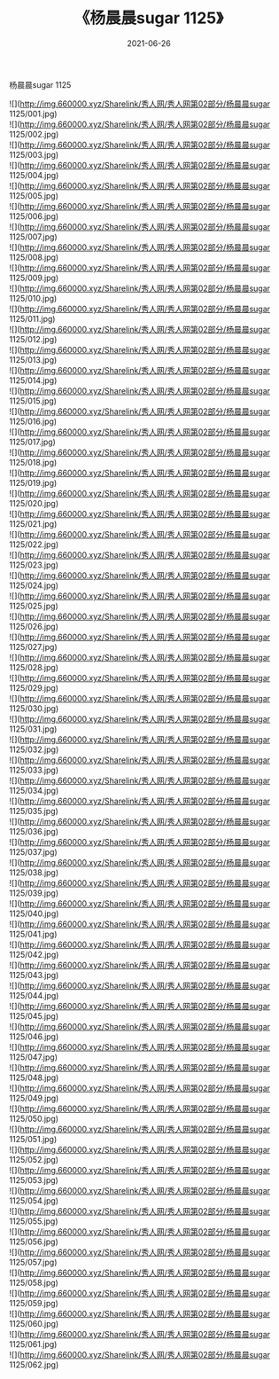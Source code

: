 ﻿---
layout: post
title:  《杨晨晨sugar 1125》
date:   2021-06-26
img: http://img.660000.xyz/Sharelink/秀人网/秀人网第02部分/杨晨晨sugar 1125/000.jpg
categories: [美女, 清纯, 唯美]
---

杨晨晨sugar 1125

  ![](http://img.660000.xyz/Sharelink/秀人网/秀人网第02部分/杨晨晨sugar 1125/001.jpg) <br> ![](http://img.660000.xyz/Sharelink/秀人网/秀人网第02部分/杨晨晨sugar 1125/002.jpg) <br> ![](http://img.660000.xyz/Sharelink/秀人网/秀人网第02部分/杨晨晨sugar 1125/003.jpg) <br> ![](http://img.660000.xyz/Sharelink/秀人网/秀人网第02部分/杨晨晨sugar 1125/004.jpg) <br> ![](http://img.660000.xyz/Sharelink/秀人网/秀人网第02部分/杨晨晨sugar 1125/005.jpg) <br> ![](http://img.660000.xyz/Sharelink/秀人网/秀人网第02部分/杨晨晨sugar 1125/006.jpg) <br> ![](http://img.660000.xyz/Sharelink/秀人网/秀人网第02部分/杨晨晨sugar 1125/007.jpg) <br> ![](http://img.660000.xyz/Sharelink/秀人网/秀人网第02部分/杨晨晨sugar 1125/008.jpg) <br> ![](http://img.660000.xyz/Sharelink/秀人网/秀人网第02部分/杨晨晨sugar 1125/009.jpg) <br> ![](http://img.660000.xyz/Sharelink/秀人网/秀人网第02部分/杨晨晨sugar 1125/010.jpg) <br> ![](http://img.660000.xyz/Sharelink/秀人网/秀人网第02部分/杨晨晨sugar 1125/011.jpg) <br> ![](http://img.660000.xyz/Sharelink/秀人网/秀人网第02部分/杨晨晨sugar 1125/012.jpg) <br> ![](http://img.660000.xyz/Sharelink/秀人网/秀人网第02部分/杨晨晨sugar 1125/013.jpg) <br> ![](http://img.660000.xyz/Sharelink/秀人网/秀人网第02部分/杨晨晨sugar 1125/014.jpg) <br> ![](http://img.660000.xyz/Sharelink/秀人网/秀人网第02部分/杨晨晨sugar 1125/015.jpg) <br> ![](http://img.660000.xyz/Sharelink/秀人网/秀人网第02部分/杨晨晨sugar 1125/016.jpg) <br> ![](http://img.660000.xyz/Sharelink/秀人网/秀人网第02部分/杨晨晨sugar 1125/017.jpg) <br> ![](http://img.660000.xyz/Sharelink/秀人网/秀人网第02部分/杨晨晨sugar 1125/018.jpg) <br> ![](http://img.660000.xyz/Sharelink/秀人网/秀人网第02部分/杨晨晨sugar 1125/019.jpg) <br> ![](http://img.660000.xyz/Sharelink/秀人网/秀人网第02部分/杨晨晨sugar 1125/020.jpg) <br> ![](http://img.660000.xyz/Sharelink/秀人网/秀人网第02部分/杨晨晨sugar 1125/021.jpg) <br> ![](http://img.660000.xyz/Sharelink/秀人网/秀人网第02部分/杨晨晨sugar 1125/022.jpg) <br> ![](http://img.660000.xyz/Sharelink/秀人网/秀人网第02部分/杨晨晨sugar 1125/023.jpg) <br> ![](http://img.660000.xyz/Sharelink/秀人网/秀人网第02部分/杨晨晨sugar 1125/024.jpg) <br> ![](http://img.660000.xyz/Sharelink/秀人网/秀人网第02部分/杨晨晨sugar 1125/025.jpg) <br> ![](http://img.660000.xyz/Sharelink/秀人网/秀人网第02部分/杨晨晨sugar 1125/026.jpg) <br> ![](http://img.660000.xyz/Sharelink/秀人网/秀人网第02部分/杨晨晨sugar 1125/027.jpg) <br> ![](http://img.660000.xyz/Sharelink/秀人网/秀人网第02部分/杨晨晨sugar 1125/028.jpg) <br> ![](http://img.660000.xyz/Sharelink/秀人网/秀人网第02部分/杨晨晨sugar 1125/029.jpg) <br> ![](http://img.660000.xyz/Sharelink/秀人网/秀人网第02部分/杨晨晨sugar 1125/030.jpg) <br> ![](http://img.660000.xyz/Sharelink/秀人网/秀人网第02部分/杨晨晨sugar 1125/031.jpg) <br> ![](http://img.660000.xyz/Sharelink/秀人网/秀人网第02部分/杨晨晨sugar 1125/032.jpg) <br> ![](http://img.660000.xyz/Sharelink/秀人网/秀人网第02部分/杨晨晨sugar 1125/033.jpg) <br> ![](http://img.660000.xyz/Sharelink/秀人网/秀人网第02部分/杨晨晨sugar 1125/034.jpg) <br> ![](http://img.660000.xyz/Sharelink/秀人网/秀人网第02部分/杨晨晨sugar 1125/035.jpg) <br> ![](http://img.660000.xyz/Sharelink/秀人网/秀人网第02部分/杨晨晨sugar 1125/036.jpg) <br> ![](http://img.660000.xyz/Sharelink/秀人网/秀人网第02部分/杨晨晨sugar 1125/037.jpg) <br> ![](http://img.660000.xyz/Sharelink/秀人网/秀人网第02部分/杨晨晨sugar 1125/038.jpg) <br> ![](http://img.660000.xyz/Sharelink/秀人网/秀人网第02部分/杨晨晨sugar 1125/039.jpg) <br> ![](http://img.660000.xyz/Sharelink/秀人网/秀人网第02部分/杨晨晨sugar 1125/040.jpg) <br> ![](http://img.660000.xyz/Sharelink/秀人网/秀人网第02部分/杨晨晨sugar 1125/041.jpg) <br> ![](http://img.660000.xyz/Sharelink/秀人网/秀人网第02部分/杨晨晨sugar 1125/042.jpg) <br> ![](http://img.660000.xyz/Sharelink/秀人网/秀人网第02部分/杨晨晨sugar 1125/043.jpg) <br> ![](http://img.660000.xyz/Sharelink/秀人网/秀人网第02部分/杨晨晨sugar 1125/044.jpg) <br> ![](http://img.660000.xyz/Sharelink/秀人网/秀人网第02部分/杨晨晨sugar 1125/045.jpg) <br> ![](http://img.660000.xyz/Sharelink/秀人网/秀人网第02部分/杨晨晨sugar 1125/046.jpg) <br> ![](http://img.660000.xyz/Sharelink/秀人网/秀人网第02部分/杨晨晨sugar 1125/047.jpg) <br> ![](http://img.660000.xyz/Sharelink/秀人网/秀人网第02部分/杨晨晨sugar 1125/048.jpg) <br> ![](http://img.660000.xyz/Sharelink/秀人网/秀人网第02部分/杨晨晨sugar 1125/049.jpg) <br> ![](http://img.660000.xyz/Sharelink/秀人网/秀人网第02部分/杨晨晨sugar 1125/050.jpg) <br> ![](http://img.660000.xyz/Sharelink/秀人网/秀人网第02部分/杨晨晨sugar 1125/051.jpg) <br> ![](http://img.660000.xyz/Sharelink/秀人网/秀人网第02部分/杨晨晨sugar 1125/052.jpg) <br> ![](http://img.660000.xyz/Sharelink/秀人网/秀人网第02部分/杨晨晨sugar 1125/053.jpg) <br> ![](http://img.660000.xyz/Sharelink/秀人网/秀人网第02部分/杨晨晨sugar 1125/054.jpg) <br> ![](http://img.660000.xyz/Sharelink/秀人网/秀人网第02部分/杨晨晨sugar 1125/055.jpg) <br> ![](http://img.660000.xyz/Sharelink/秀人网/秀人网第02部分/杨晨晨sugar 1125/056.jpg) <br> ![](http://img.660000.xyz/Sharelink/秀人网/秀人网第02部分/杨晨晨sugar 1125/057.jpg) <br> ![](http://img.660000.xyz/Sharelink/秀人网/秀人网第02部分/杨晨晨sugar 1125/058.jpg) <br> ![](http://img.660000.xyz/Sharelink/秀人网/秀人网第02部分/杨晨晨sugar 1125/059.jpg) <br> ![](http://img.660000.xyz/Sharelink/秀人网/秀人网第02部分/杨晨晨sugar 1125/060.jpg) <br> ![](http://img.660000.xyz/Sharelink/秀人网/秀人网第02部分/杨晨晨sugar 1125/061.jpg) <br> ![](http://img.660000.xyz/Sharelink/秀人网/秀人网第02部分/杨晨晨sugar 1125/062.jpg) <br>